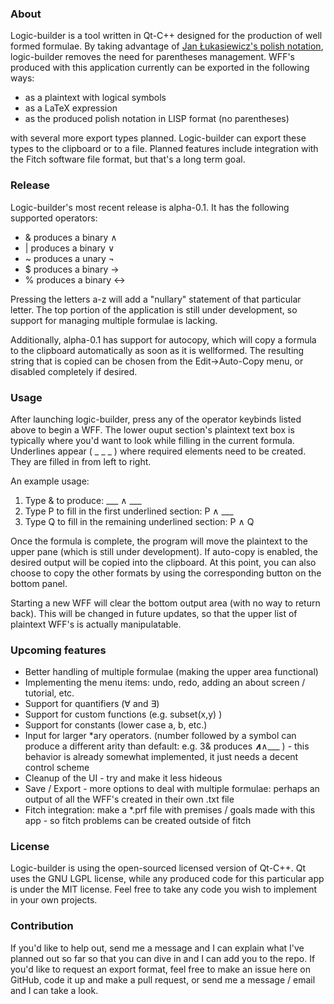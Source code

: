 ### About
Logic-builder is a tool written in Qt-C++ designed for the production of well formed formulae. By taking advantage of [Jan Łukasiewicz's polish notation](https://en.wikipedia.org/wiki/Polish_notation), logic-builder removes the need for parentheses management. WFF's produced with this application currently can be exported in the following ways:
 * as a plaintext with logical symbols
 * as a LaTeX expression 
 * as the produced polish notation in LISP format (no parentheses)
 
with several more export types planned. Logic-builder can export these types to the clipboard or to a file. Planned features include integration with the Fitch software file format, but that's a long term goal.

### Release
Logic-builder's most recent release is alpha-0.1. It has the following supported operators:
 * & produces a binary ∧
 * | produces a binary ∨
 * ~ produces a unary ¬
 * $ produces a binary →
 * % produces a binary ↔
 
Pressing the letters a-z will add a "nullary" statement of that particular letter. The top portion of the application is still under development, so support for managing multiple formulae is lacking.

Additionally, alpha-0.1 has support for autocopy, which will copy a formula to the clipboard automatically as soon as it is wellformed. The resulting string that is copied can be chosen from the Edit->Auto-Copy menu, or disabled completely if desired.
 
### Usage
After launching logic-builder, press any of the operator keybinds listed above to begin a WFF. The lower ouput section's plaintext text box is typically where you'd want to look while filling in the current formula. Underlines appear ( _ _ _ ) where required elements need to be created. They are filled in from left to right.

An example usage:
1. Type & to produce: ___ ∧ ___
2. Type P to fill in the first underlined section: P ∧ ___
3. Type Q to fill in the remaining underlined section: P ∧ Q

Once the formula is complete, the program will move the plaintext to the upper pane (which is still under development). If auto-copy is enabled, the desired output will be copied into the clipboard. At this point, you can also choose to copy the other formats by using the corresponding button on the bottom panel.

Starting a new WFF will clear the bottom output area (with no way to return back). This will be changed in future updates, so that the upper list of plaintext WFF's is actually manipulatable.

### Upcoming features
 * Better handling of multiple formulae (making the upper area functional)
 * Implementing the menu items: undo, redo, adding an about screen / tutorial, etc.
 * Support for quantifiers (∀ and ∃)
 * Support for custom functions (e.g. subset(x,y) )
 * Support for constants (lower case a, b, etc.)
 * Input for larger *ary operators. (number followed by a symbol can produce a different arity than default: e.g. 3& produces ___∧___∧___ ) - this behavior is already somewhat implemented, it just needs a decent control scheme
 * Cleanup of the UI - try and make it less hideous
 * Save / Export - more options to deal with multiple formulae: perhaps an output of all the WFF's created in their own .txt file
 * Fitch integration: make a *.prf file with premises / goals made with this app - so fitch problems can be created outside of fitch
 

### License
Logic-builder is using the open-sourced licensed version of Qt-C++. Qt uses the GNU LGPL license, while any produced code for this particular app is under the MIT license. Feel free to take any code you wish to implement in your own projects.

### Contribution
If you'd like to help out, send me a message and I can explain what I've planned out so far so that you can dive in and I can add you to the repo. If you'd like to request an export format, feel free to make an issue here on GitHub, code it up and make a pull request, or send me a message / email and I can take a look.
